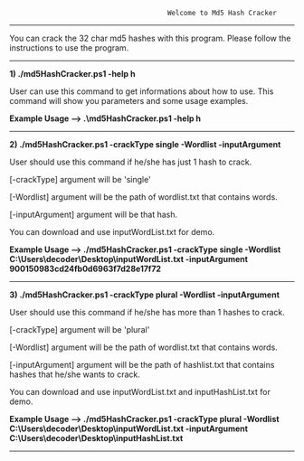                                            Welcome to Md5 Hash Cracker 
                                          
----------------------------------------------------------------------------------------------------------------------

You can crack the 32 char md5 hashes with this program. Please follow the instructions to use the program.

----------------------------------------------------------------------------------------------------------------------

**1) ./md5HashCracker.ps1 -help h**

User can use this command to get informations about how to use. This command will show you parameters and some
usage examples.

**Example Usage --> .\md5HashCracker.ps1 -help h**

----------------------------------------------------------------------------------------------------------------------

**2) ./md5HashCracker.ps1 -crackType single -Wordlist <path of wordlist file> -inputArgument <hash>**

User should use this command if he/she has just 1 hash to crack.

[-crackType] argument will be 'single'

[-Wordlist] argument will be the path of wordlist.txt that contains words.

[-inputArgument] argument will be that hash.

You can download and use inputWordList.txt for demo.

**Example Usage --> ./md5HashCracker.ps1 -crackType single -Wordlist C:\Users\decoder\Desktop\inputWordList.txt -inputArgument 900150983cd24fb0d6963f7d28e17f72**

----------------------------------------------------------------------------------------------------------------------

**3) ./md5HashCracker.ps1 -crackType plural -Wordlist <path of wordlist file> -inputArgument <path of hashlist>**

User should use this command if he/she has more than 1 hashes  to crack.

[-crackType] argument will be 'plural'

[-Wordlist] argument will be the path of wordlist.txt that contains words.

[-inputArgument] argument will be the path of hashlist.txt that contains hashes that he/she wants to crack.

You can download and use inputWordList.txt and inputHashList.txt for demo.

**Example Usage --> ./md5HashCracker.ps1 -crackType plural -Wordlist C:\Users\decoder\Desktop\inputWordList.txt -inputArgument C:\Users\decoder\Desktop\inputHashList.txt**

----------------------------------------------------------------------------------------------------------------------

